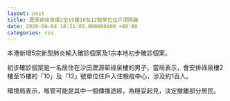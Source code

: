 ```yaml
---
layout: post
title: 瀝源邨祿泉樓2至15樓10及12號單位住戶須隔離
date: 2020-06-04 18:21:03.000000000 +08:00
categories: rss
---
```


本港新增5宗新型肺炎輸入確診個案及1宗本地初步確診個案。

初步確診個案是一名居住在沙田瀝源邨祿泉樓的男子，當局表示，會安排祿泉樓2樓至15樓的「10」及「12」號單位住戶入住檢疫中心，涉及約1百人。

環境局表示，喉管可能是其中一個傳播途經，為穩妥起見，決定撤離部分居民。
